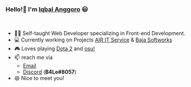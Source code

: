 ### Hello!👋 I'm [Iqbal Anggoro](https://b4le.site) 😃
<br />
<!-- <p align="left">
<a href="https://www.linkedin.com/in/iqbal-anggoro/">
<img src="https://img.shields.io/badge/-LinkedIn-%233781da" alt="LinkedIn"/></a> 
<a href="https://www.twitter.com/mrb4le">
<img src="https://img.shields.io/badge/-Twitter-%231DA1F2" alt="Twitter" /></a> 
<a href="https://www.youtube.com/mrbale">
<img src="https://img.shields.io/badge/-YouTube-%23FF0000" alt="YouTube" /></a> 
</p> -->

* 👨‍💻 Self-taught Web Developer specializing in Front-end Development.
* 💻 Currently working on Projects [AIR IT Service](https://github.com/airitservice) & [Baja Softworks](https://github.com/Baja-Softworks/)
* 🎮 Loves playing [Dota 2](https://steamcommunity.com/id/iqbalryo/) and [osu!](https://osu.ppy.sh/users/10186841)
* 📫 reach me via 
   - [Email](mailto:iqbalanggoro48@gmail.com)
   - [Discord](https://discord.gg/zYQrgVpgyE) (**B4Le#8057**)
* 😄 Nice to meet you!
<!-- ![Top Langs](https://github-readme-stats.vercel.app/api/top-langs/?username=B4Lee&hide=html&layout=compact&langs_count=6&theme=dracula) -->

<!--
**B4Lee/B4Lee** is a ✨ _special_ ✨ repository because its `README.md` (this file) appears on your GitHub profile

